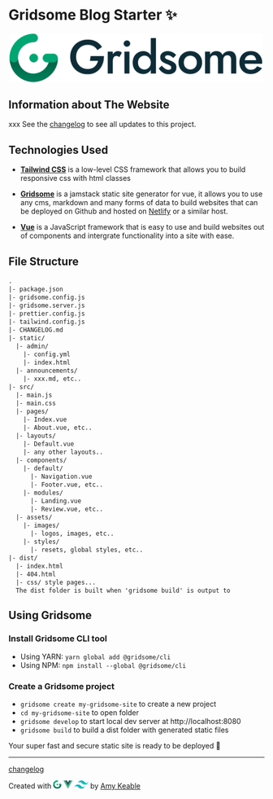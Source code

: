 # Gridsome Blog Starter ✨

<p align="center">
  <img width="500" src="src/assets/images/amykble/gridsome-logo-normal.svg" alt="Project Logo">
</p>

## Information about The Website

xxx
See the [changelog](CHANGELOG.md) to see all updates to this project.

## Technologies Used

- **[Tailwind CSS](https://tailwindcss.com)**
  is a low-level CSS framework that allows you to build responsive css with html classes

- **[Gridsome](https://gridsome.org)**
  is a jamstack static site generator for vue, it allows you to use any cms, markdown and many forms of data to build websites that can be deployed on Github and hosted on [Netlify](https://www.netlify.com) or a similar host.

- **[Vue](https://vuejs.org)**
  is a JavaScript framework that is easy to use and build websites out of components and intergrate functionality into a site with ease.

## File Structure

```
.
|- package.json
|- gridsome.config.js
|- gridsome.server.js
|- prettier.config.js
|- tailwind.config.js
|- CHANGELOG.md
|- static/
  |- admin/
    |- config.yml
    |- index.html
  |- announcements/
    |- xxx.md, etc..
|- src/
  |- main.js
  |- main.css
  |- pages/
    |- Index.vue
    |- About.vue, etc..
  |- layouts/
    |- Default.vue
    |- any other layouts..
  |- components/
    |- default/
      |- Navigation.vue
      |- Footer.vue, etc..
    |- modules/
      |- Landing.vue
      |- Review.vue, etc..
  |- assets/
    |- images/
      |- logos, images, etc..
    |- styles/
      |- resets, global styles, etc..
|- dist/
  |- index.html
  |- 404.html
  |- css/ style pages...
  The dist folder is built when 'gridsome build' is output to
```

## Using Gridsome

### Install Gridsome CLI tool

- Using YARN: `yarn global add @gridsome/cli`
- Using NPM: `npm install --global @gridsome/cli`

### Create a Gridsome project

- `gridsome create my-gridsome-site` to create a new project
- `cd my-gridsome-site` to open folder
- `gridsome develop` to start local dev server at http://localhost:8080
- `gridsome build` to build a dist folder with generated static files

Your super fast and secure static site is ready to be deployed 🙌

---

[changelog](CHANGELOG.md)

<p>Created with 
<a href="https://gridsome.org" target="_blank" rel="noopener"><img height="16" src="src/assets/images/amykble/gridsome.svg" alt="gridsome"></a>
<a href="https://vuejs.org" target="_blank" rel="noopener"><img height="16" src="src/assets/images/amykble/vue.svg.png" alt="vue"></a>
<a href="https://tailwindcss.com" target="_blank" rel="noopener"><img height="16" src="src/assets/images/amykble/tailwind.png" alt="tailwind"></a>
 by <a href="#" target="_blank" rel="noopener">Amy Keable</a></p>
